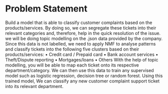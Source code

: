 # Problem Statement
Build a model that is able to classify customer complaints based on the products/services. By doing so, we can segregate these tickets into their relevant categories and, therefore, help in the quick resolution of the issue.
we will be doing topic modelling on the .json data provided by the company. Since this data is not labelled, we need to apply NMF to analyse patterns and classify tickets into the following five clusters based on their products/services:
•	Credit card / Prepaid card
•	Bank account services
•	Theft/Dispute reporting
•	Mortgages/loans
•	Others 
With the help of topic modelling, you will be able to map each ticket onto its respective department/category. We can then use this data to train any supervised model such as logistic regression, decision tree or random forest. Using this trained model, We can classify any new customer complaint support ticket into its relevant department.
